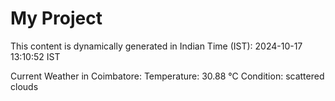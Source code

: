 # My Project

This content is dynamically generated in Indian Time (IST): 2024-10-17 13:10:52 IST


Current Weather in Coimbatore:
Temperature: 30.88 °C
Condition: scattered clouds
